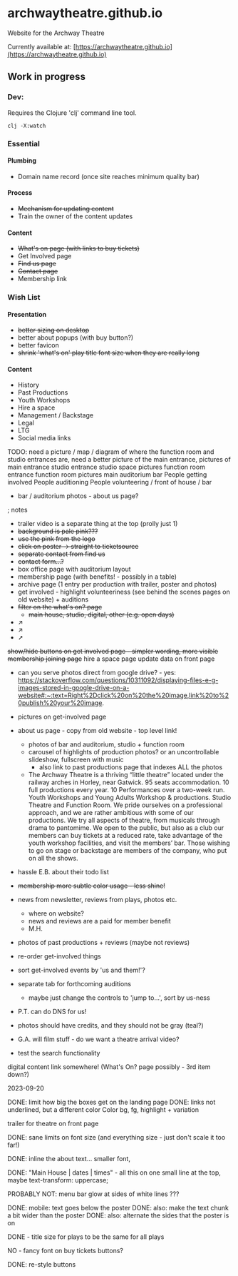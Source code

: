# archwaytheatre.github.io
Website for the Archway Theatre

Currently available at:
[https://archwaytheatre.github.io](https://archwaytheatre.github.io)

## Work in progress

### Dev:

Requires the Clojure 'clj' command line tool.

`clj -X:watch`

### Essential

#### Plumbing
* Domain name record (once site reaches minimum quality bar)

#### Process
* ~~Mechanism for updating content~~
* Train the owner of the content updates

#### Content
* ~~What's on page (with links to buy tickets)~~
* Get Involved page
* ~~Find us page~~
* ~~Contact page~~
* Membership link

### Wish List

#### Presentation
* ~~better sizing on desktop~~
* better about popups (with buy button?)
* better favicon
* ~~shrink 'what's on' play title font size when they are really long~~

#### Content
* History
* Past Productions
* Youth Workshops
* Hire a space
* Management / Backstage
* Legal
* LTG
* Social media links


TODO: need a picture / map / diagram of where the function room and studio entrances are, 
      need a better picture of the main entrance,
      pictures of 
        main entrance
        studio entrance
          studio space pictures
        function room entrance
          function room pictures
        main auditorium
        bar
        People getting involved
        People auditioning
        People volunteering / front of house / bar
        

- bar / auditorium photos - about us page?

; notes
- trailer video is a separate thing at the top (prolly just 1)
- ~~background is pale pink???~~
- ~~use the pink from the logo~~
- ~~click on poster -> straight to ticketsource~~
- ~~separate contact from find us~~
- ~~contact form...?~~
- box office page with auditorium layout
- membership page (with benefits! - possibly in a table)
- archive page (1 entry per production with trailer, poster and photos)
- get involved - highlight volunteeriness (see behind the scenes pages on old website) + auditions
- ~~filter on the what's on? page~~
  - ~~main house, studio, digital, other (e.g. open days)~~
- ↗
- ↗ 
- ➚

~~show/hide buttons on get involved page - simpler wording, more visible~~
~~membership joining page~~
hire a space page
update data on front page

- can you serve photos direct from google drive? - yes: https://stackoverflow.com/questions/10311092/displaying-files-e-g-images-stored-in-google-drive-on-a-website#:~:text=Right%2Dclick%20on%20the%20image,link%20to%20publish%20your%20image.

- pictures on get-involved page
- about us page - copy from old website - top level link!
  - photos of bar and auditorium, studio + function room
  - carousel of highlights of production photos? or an uncontrollable slideshow, fullscreen with music
    - also link to past productions page that indexes ALL the photos
  - The Archway Theatre is a thriving “little theatre” located under the railway arches in Horley, near Gatwick.
    95 seats accommodation.
    10 full productions every year.
    10 Performances over a two-week run.
    Youth Workshops and Young Adults Workshop & productions.
    Studio Theatre and Function Room.
    We pride ourselves on a professional approach, and we are rather ambitious with some of our productions. We try all aspects of theatre, from musicals through drama to pantomime. We open to the public, but also as a club  our members can buy tickets at a reduced rate, take advantage of the youth workshop facilities, and visit the members’ bar. Those wishing to go on stage or backstage are members of the company, who put on all the shows.
- hassle E.B. about their todo list
- ~~membership more subtle color usage - less shine!~~
- news from newsletter, reviews from plays, photos etc.
  - where on website?
  - news and reviews are a paid for member benefit
  - M.H.
- photos of past productions + reviews (maybe not reviews)
- re-order get-involved things
- sort get-involved events by 'us and them!'?
- separate tab for forthcoming auditions
  - maybe just change the controls to 'jump to...', sort by us-ness
- P.T. can do DNS for us!
- photos should have credits, and they should not be gray (teal?)
- G.A. will film stuff - do we want a theatre arrival video?
- test the search functionality


digital content link somewhere! (What's On? page possibly - 3rd item down?)


2023-09-20

DONE: limit how big the boxes get on the landing page
DONE: links not underlined, but a different color
Color
  bg, fg, highlight + variation

trailer for theatre on front page

DONE: sane limits on font size (and everything size - just don't scale it too far!)

DONE: inline the about text... smaller font, 

DONE: "Main House | dates | times" - all this on one small line at the top, maybe text-transform: uppercase;

PROBABLY NOT: menu bar glow at sides of white lines ???

DONE: mobile: text goes below the poster
DONE: also: make the text chunk a bit wider than the poster
DONE: also: alternate the sides that the poster is on

DONE - title size for plays to be the same for all plays

NO - fancy font on buy tickets buttons?

DONE: re-style buttons












